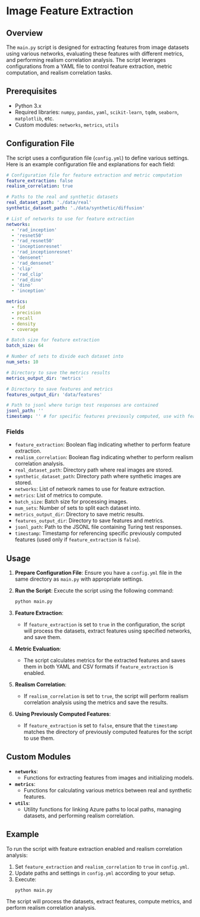 
# Image Feature Extraction

## Overview

The `main.py` script is designed for extracting features from image datasets using various networks, evaluating these features with different metrics, and performing realism correlation analysis. The script leverages configurations from a YAML file to control feature extraction, metric computation, and realism correlation tasks.

## Prerequisites

- Python 3.x
- Required libraries: `numpy`, `pandas`, `yaml`, `scikit-learn`, `tqdm`, `seaborn`, `matplotlib`, etc.
- Custom modules: `networks`, `metrics`, `utils`

## Configuration File

The script uses a configuration file (`config.yml`) to define various settings. Here is an example configuration file and explanations for each field:

```yaml
# Configuration file for feature extraction and metric computation
feature_extraction: false
realism_correlation: true

# Paths to the real and synthetic datasets
real_dataset_path: './data/real'
synthetic_dataset_path: './data/synthetic/diffusion'

# List of networks to use for feature extraction
networks:
  - 'rad_inception'
  - 'resnet50'
  - 'rad_resnet50'
  - 'inceptionresnet'
  - 'rad_inceptionresnet'
  - 'densenet'
  - 'rad_densenet'
  - 'clip'
  - 'rad_clip'
  - 'rad_dino'
  - 'dino'
  - 'inception'

metrics:
  - fid
  - precision 
  - recall
  - density
  - coverage

# Batch size for feature extraction
batch_size: 64

# Number of sets to divide each dataset into
num_sets: 10

# Directory to save the metrics results
metrics_output_dir: 'metrics'

# Directory to save features and metrics
features_output_dir: 'data/features'

# Path to jsonl where turign test responses are contained
jsonl_path: ''
timestamp: '' # for specific features previously computed, use with feature_extraction=false
```

### Fields

- `feature_extraction`: Boolean flag indicating whether to perform feature extraction.
- `realism_correlation`: Boolean flag indicating whether to perform realism correlation analysis.
- `real_dataset_path`: Directory path where real images are stored.
- `synthetic_dataset_path`: Directory path where synthetic images are stored.
- `networks`: List of network names to use for feature extraction.
- `metrics`: List of metrics to compute.
- `batch_size`: Batch size for processing images.
- `num_sets`: Number of sets to split each dataset into.
- `metrics_output_dir`: Directory to save metric results.
- `features_output_dir`: Directory to save features and metrics.
- `jsonl_path`: Path to the JSONL file containing Turing test responses.
- `timestamp`: Timestamp for referencing specific previously computed features (used only if `feature_extraction` is `false`).

## Usage

1. **Prepare Configuration File**: Ensure you have a `config.yml` file in the same directory as `main.py` with appropriate settings.

2. **Run the Script**: Execute the script using the following command:
    ```bash
    python main.py
    ```

3. **Feature Extraction**:
   - If `feature_extraction` is set to `true` in the configuration, the script will process the datasets, extract features using specified networks, and save them.

4. **Metric Evaluation**:
   - The script calculates metrics for the extracted features and saves them in both YAML and CSV formats if `feature_extraction` is enabled.

5. **Realism Correlation**:
   - If `realism_correlation` is set to `true`, the script will perform realism correlation analysis using the metrics and save the results.

6. **Using Previously Computed Features**:
   - If `feature_extraction` is set to `false`, ensure that the `timestamp` matches the directory of previously computed features for the script to use them.

## Custom Modules

- **`networks`**:
  - Functions for extracting features from images and initializing models.
- **`metrics`**:
  - Functions for calculating various metrics between real and synthetic features.
- **`utils`**:
  - Utility functions for linking Azure paths to local paths, managing datasets, and performing realism correlation.

## Example

To run the script with feature extraction enabled and realism correlation analysis:

1. Set `feature_extraction` and `realism_correlation` to `true` in `config.yml`.
2. Update paths and settings in `config.yml` according to your setup.
3. Execute:
    ```bash
    python main.py
    ```

The script will process the datasets, extract features, compute metrics, and perform realism correlation analysis.

